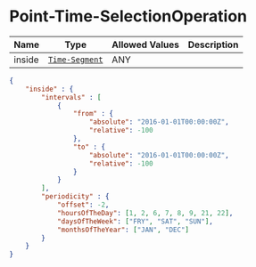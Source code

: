 # Point-Time-SelectionOperation

Name        |Type      | Allowed Values |Description
------------|----------|----------------|-----------
inside | [`Time-Segment`]() | ANY | 

```json
{
    "inside" : {
        "intervals" : [
            {
                "from" : {
                    "absolute": "2016-01-01T00:00:00Z",
                    "relative": -100
                },
                "to" : {
                    "absolute": "2016-01-01T00:00:00Z",
                    "relative": -100
                }
            }
        ],
        "periodicity" : {
    		"offset": -2,
    		"hoursOfTheDay": [1, 2, 6, 7, 8, 9, 21, 22],
    		"daysOfTheWeek": ["FRY", "SAT", "SUN"],
    		"monthsOfTheYear": ["JAN", "DEC"]
    	}
    }
}
```

